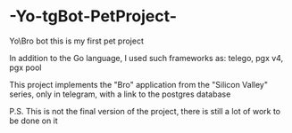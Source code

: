 # -Yo-tgBot-PetProject-
Yo\Bro bot
this is my first pet project

In addition to the Go language, I used such frameworks as: telego, pgx v4, pgx pool

This project implements the "Bro" application from the "Silicon Valley" series, only in telegram, with a link to the postgres database

P.S. This is not the final version of the project, there is still a lot of work to be done on it
